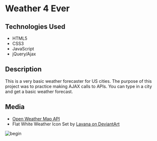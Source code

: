 <h1> Weather 4 Ever </h1>

<h2> Technologies Used </h2>
<ul>
<li> HTML5 </li>
<li> CSS3 </li>
<li> JavaScript </li>
<li> jQuery/Ajax </li>
</ul>

<h2> Description </h2>
<p> This is a very basic weather forecaster for US cities. The purpose of this project was to practice making AJAX calls to APIs. You can type in a city and get a basic weather forecast.</p>

<h2> Media </h2>
<ul>
<li> <a href = "http://openweathermap.org/api"> Open Weather Map API </a> </li>
<li> Flat White Weather Icon Set by <a href = "http://lavana.deviantart.com/art/Flat-Weather-Icons-32021664"> Lavana on DeviantArt</a></li>
</ul>

<img src= "http://imgur.com/qw82tAh" alt = "begin"> 
